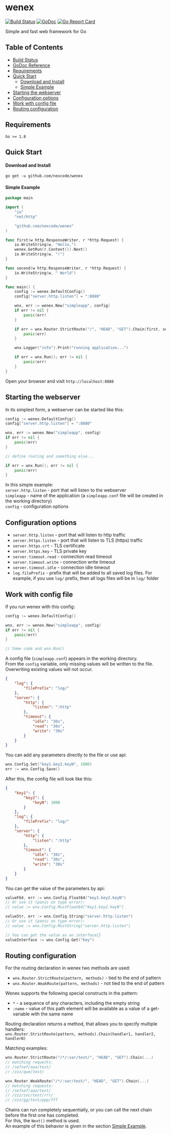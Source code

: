 # wenex

[![Build Status](https://api.travis-ci.com/nexcode/wenex.svg?branch=master)](https://travis-ci.com/nexcode/wenex)
[![GoDoc](https://godoc.org/github.com/nexcode/wenex?status.svg)](https://godoc.org/github.com/nexcode/wenex)
[![Go Report Card](https://goreportcard.com/badge/github.com/nexcode/wenex)](https://goreportcard.com/report/github.com/nexcode/wenex)

Simple and fast web framework for Go

## Table of Contents

* [Build Status](https://travis-ci.org/nexcode/wenex)
* [GoDoc Reference](https://godoc.org/github.com/nexcode/wenex)
* [Requirements](#requirements)
* [Quick Start](#quick-start)
  * [Download and Install](#download-and-install)
  * [Simple Example](#simple-example)
* [Starting the webserver](#starting-the-webserver)
* [Configuration options](#configuration-options)
* [Work with config file](#work-with-config-file)
* [Routing configuration](#routing-configuration)

## Requirements

    Go >= 1.8

## Quick Start

#### Download and Install

    go get -u github.com/nexcode/wenex

#### Simple Example

```go
package main

import (
	"io"
	"net/http"

	"github.com/nexcode/wenex"
)

func first(w http.ResponseWriter, r *http.Request) {
	io.WriteString(w, "Hello,")
	wenex.GetRun(r.Context()).Next()
	io.WriteString(w, "!")
}

func second(w http.ResponseWriter, r *http.Request) {
	io.WriteString(w, " World")
}

func main() {
	config := wenex.DefaultConfig()
	config["server.http.listen"] = ":8080"

	wnx, err := wenex.New("simpleapp", config)
	if err != nil {
		panic(err)
	}

	if err = wnx.Router.StrictRoute("/", "HEAD", "GET").Chain(first, second); err != nil {
		panic(err)
	}

	wnx.Logger("info").Print("running application...")

	if err = wnx.Run(); err != nil {
		panic(err)
	}
}
```

Open your browser and visit `http://localhost:8080`

## Starting the webserver

In its simplest form, a webserver can be started like this:

```go
config := wenex.DefaultConfig()
config["server.http.listen"] = ":8080"

wnx, err := wenex.New("simpleapp", config)
if err != nil {
	panic(err)
}

// define routing and something else...

if err = wnx.Run(); err != nil {
	panic(err)
}
```

In this simple example:  
`server.http.listen` - port that will listen to the webserver  
`simpleapp` - name of the application (a `simpleapp.conf` file will be created in the working directory)  
`config` - configuration options

## Configuration options

* `server.http.listen` - port that will listen to http traffic
* `server.https.listen` - port that will listen to TLS (https) traffic
* `server.https.crt` - TLS certificate
* `server.https.key` - TLS private key
* `server.timeout.read` - connection read timeout
* `server.timeout.write` - connection write timeout
* `server.timeout.idle` - connection idle timeout
* `log.filePrefix` - prefix that will be added to all saved log files.
	For example, if you use `log/` prefix, then all logs files will be in `log/` folder

## Work with config file

If you run wenex with this config:
```go
config := wenex.DefaultConfig()

wnx, err := wenex.New("simpleapp", config)
if err != nil {
	panic(err)
}

// Some code and wnx.Run()
```

A config file (`simpleapp.conf`) appears in the working directory.  
From the `config` variable, only missing values will be written to the file.  
Overwriting existing values will not occur.
```json
{
    "log": {
        "filePrefix": "log/"
    },
    "server": {
        "http": {
            "listen": ":http"
        },
        "timeout": {
            "idle": "30s",
            "read": "30s",
            "write": "30s"
        }
    }
}
```

You can add any parameters directly to the file or use api:
```go
wnx.Config.Set("key1.key2.keyN", 1000)
err := wnx.Config.Save()
```

After this, the config file will look like this:
```json
{
    "key1": {
        "key2": {
            "keyN": 1000
        }
    },
    "log": {
        "filePrefix": "log/"
    },
    "server": {
        "http": {
            "listen": ":http"
        },
        "timeout": {
            "idle": "30s",
            "read": "30s",
            "write": "30s"
        }
    }
}
```

You can get the value of the parameters by api:
```go
valueF64, err := wnx.Config.Float64("key1.key2.keyN")
// Or use it (panic on type error):
// value := wnx.Config.MustFloat64("key1.key2.keyN")

valueStr, err := wnx.Config.String("server.http.listen")
// Or use it (panic on type error):
// value := wnx.Config.MustString("server.http.listen")

// You can get the value as an interface{}
valueInterface := wnx.Config.Get("key")
```

## Routing configuration

For the routing declaration in wenex two methods are used:
* `wnx.Router.StrictRoute(pattern, methods)` - tied to the end of pattern
* `wnx.Router.WeakRoute(pattern, methods)` - not tied to the end of pattern

Wenex supports the following special constructs in the pattern:
* `*` - a sequence of any characters, including the empty string
* `:name` - value of this path element will be available as a value of a get-variable with the same name

Routing declaration returns a method, that allows you to specify multiple handlers:  
`wnx.Router.StrictRoute(pattern, methods).Chain(handler1, handler2, handlerN)`

Matching examples:
```go
wnx.Router.StrictRoute("/*/:var/test/", "HEAD", "GET").Chain(...)
// matching requests:
// /sefsef/aaa/test/
// /zzz/qwe/test/

wnx.Router.WeakRoute("/*/:var/test/", "HEAD", "GET").Chain(...)
// matching requests:
// /sefsef/aaa/test/
// /zzz/zxc/test/rrr/
// /zzz/gg/test/ppp/fff
```

Chains can run completely sequentially, or you can call the next chain before the first one has completed.  
For this, the `Next()` method is used.  
An example of this behavior is given in the section [Simple Example](#simple-example).
